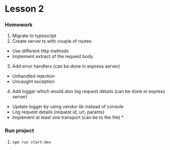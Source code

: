 # Lesson 2

### Homework

1. Migrate to typescript
2. Create server.ts with couple of routes
  * Use different http methods
  * Implement extract of the request body
3. Add error handlers (can be done in express server)
  * Unhandled rejection
  * Uncaught exception
4. Add logger which would also log request details (can be done   in express server)
 * Update logger by using vendor lib instead of console
 * Log request details (request id, url, params)
 * Implement at least one transport (can be to the file) *


### Run project
1. `npm run start:dev`